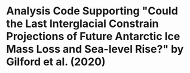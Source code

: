 # Analysis Code Supporting "Could the Last Interglacial Constrain Projections of Future Antarctic Ice Mass Loss and Sea-level Rise?" by Gilford et al. (2020)
